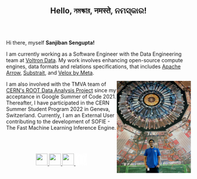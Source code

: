 <h2 align="center">Hello, নমস্কার, नमस्ते, ନମସ୍କାର! </h2>


<br />
<br />

Hi there, myself **Sanjiban Sengupta!**

I am currently working as a Software Engineer with the Data Engineering team at [Voltron Data](https://voltrondata.com/). My work involves enhancing open-source compute engines, data formats and relations specifications, that includes [Apache Arrow](https://arrow.apache.org/), [Substrait](https://substrait.io/), and [Velox by Meta](https://velox-lib.io/).

<img align="right" length="40%" width="40%" src="https://raw.githubusercontent.com/sanjibansg/sanjibansg/dev/Files/IMG_20230501_033319.jpg" />

I am also involved with the TMVA team of [CERN's ROOT Data Analysis Project](https://root.cern/) since my acceptance in Google Summer of Code 2021. Thereafter, I have participated in the CERN Summer Student Program 2022 in Geneva, Switzerland. Currently, I am an External User contributing to the development of SOFIE - The Fast Machine Learning Inference Engine.  


<br />
<br/>

<p align="center">
<a target="_blank" href="https://www.twitter.com/sanjibansg">
<img height="32" width="32" src="https://cdn.simpleicons.org/twitter" />
</a>
<a target="_blank" href="https://www.linkedin.com/in/sanjiban-sengupta/">
<img height="32" width="32" src="https://cdn.simpleicons.org/linkedin" />
</a>
<a target="_blank" href="mailto:sanjiban.sg@gmail.com">
<img height="32" width="32" src="https://cdn.simpleicons.org/gmail" />
</a>
<a target="_blank" href="https://sanjibansg.github.io/">
<img height="32" width="32" src="https://raw.githubusercontent.com/sanjibansg/sanjibansg/dev/Files/globe.png"
</a>


</p>
